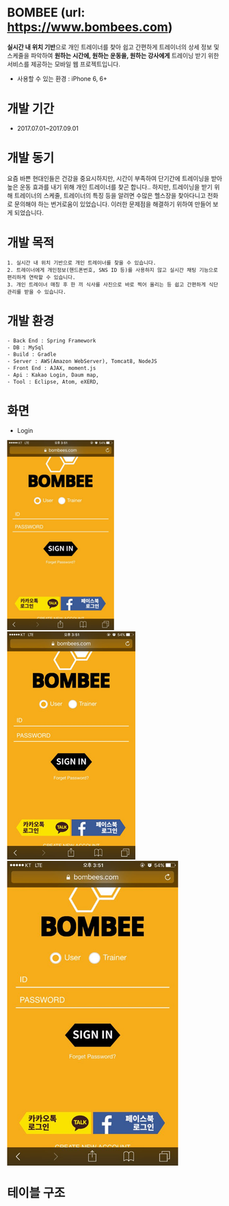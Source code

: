 # BOMBEE (url: https://www.bombees.com)

**실시간 내 위치 기반**으로 개인 트레이너를 찾아 쉽고 간편하게 트레이너의 상세 정보 및 스케줄을 파악하여
**원하는 시간에, 원하는 운동을, 원하는 강사에게** 트레이닝 받기 위한 서비스를 제공하는 모바일 웹 프로젝트입니다.

- 사용할 수 있는 환경 : iPhone 6, 6+

# 개발 기간

- 2017.07.01~2017.09.01

# 개발 동기

요즘 바쁜 현대인들은 건강을 중요시하지만, 시간이 부족하여 단기간에 트레이닝을 받아 높은 운동 효과를 내기 위해 개인 트레이너를 찾곤 합니다..
하지만, 트레이닝을 받기 위해 트레이너의 스케줄, 트레이너의 특징 등을 알려면 수많은 헬스장을 찾아다니고 전화로 문의해야 하는 번거로움이 있었습니다. 
이러한 문제점을 해결하기 위하여 만들어 보게 되었습니다.

# 개발 목적
```
1. 실시간 내 위치 기반으로 개인 트레이너를 찾을 수 있습니다. 
2. 트레이너에게 개인정보(핸드폰번호, SNS ID 등)를 사용하지 않고 실시간 채팅 기능으로 편리하게 연락할 수 있습니다.
3. 개인 트레이너 매칭 후 한 끼 식사를 사진으로 바로 찍어 올리는 등 쉽고 간편하게 식단 관리를 받을 수 있습니다. 
 ```
 # 개발 환경
 ```
- Back End : Spring Framework
- DB : MySql
- Build : Gradle
- Server : AWS(Amazon WebServer), Tomcat8, NodeJS
- Front End : AJAX, moment.js
- Api : Kakao Login, Daum map, 
- Tool : Eclipse, Atom, eXERD, 
```
# 화면
- Login

<img src="./ReadmeImage/봄비메인.jpg" width="250">
<img src="./ReadmeImage/봄비메인.jpg" width="300">
<img src="./ReadmeImage/봄비메인.jpg" width="400">

# 테이블 구조
